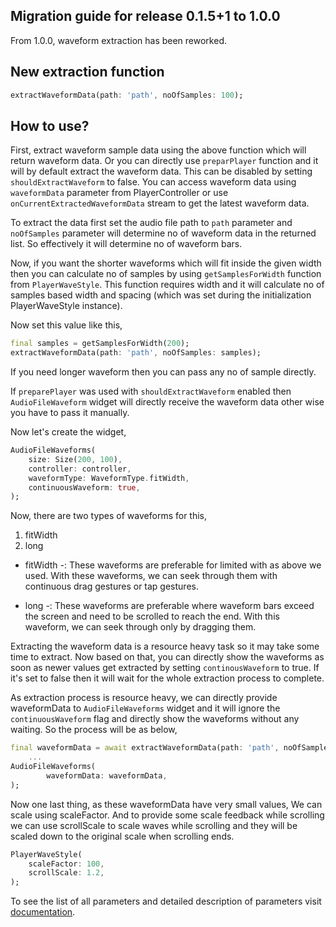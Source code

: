 ## Migration guide for release 0.1.5+1 to 1.0.0

From 1.0.0, waveform extraction has been reworked.

## New extraction function

```dart
extractWaveformData(path: 'path', noOfSamples: 100);  
```

## How to use?

First, extract waveform sample data using the above function which will return waveform data. Or you
can directly use `preparPlayer` function and it will by default extract the waveform data. This can
be disabled by setting `shouldExtractWaveform` to false. You can access waveform data
using `waveformData` parameter from PlayerController or use `onCurrentExtractedWaveformData`
stream to get the latest waveform data.

To extract the data first set the audio file path to `path` parameter and `noOfSamples` parameter will
determine no of waveform data in the returned list. So effectively it will determine no of waveform
bars.

Now, if you want the shorter waveforms which will fit inside the given width then you can calculate
no of samples by using `getSamplesForWidth` function from `PlayerWaveStyle`. This function requires
width and it will calculate no of samples based width and spacing (which was set during
the initialization PlayerWaveStyle instance).

Now set this value like this,
```dart
final samples = getSamplesForWidth(200);
extractWaveformData(path: 'path', noOfSamples: samples);
```
If you need longer waveform then you can pass any no of sample directly.

If `preparePlayer` was used with `shouldExtractWaveform` enabled then `AudioFileWaveform` widget will
directly receive the waveform data other wise you have to pass it manually.

Now let's create the widget,
```dart
AudioFileWaveforms(
    size: Size(200, 100),
    controller: controller,
    waveformType: WaveformType.fitWidth,
    continuousWaveform: true,
);
```
Now, there are two types of waveforms for this,
1. fitWidth
2. long

* fitWidth -: These waveforms are preferable for limited with as above we used. With these waveforms,
  we can seek through them with continuous drag gestures or tap gestures.

* long -: These waveforms are preferable where waveform bars exceed the screen and need to be
  scrolled to reach the end. With this waveform, we can seek through only by dragging them.

Extracting the waveform data is a resource heavy task so it may take some time to extract. Now based on
that, you can directly show the waveforms as soon as newer values get extracted by setting
`continousWaveform` to true. If it's set to false then it will wait for the whole extraction process to
complete.

As extraction process is resource heavy, we can directly provide waveformData to `AudioFileWaveforms`
widget and it will ignore the `continuousWaveform` flag and directly show the waveforms without any waiting.
So the process will be as below,
```dart
final waveformData = await extractWaveformData(path: 'path', noOfSamples: samples);
    ...
AudioFileWaveforms(
        waveformData: waveformData,
);
```

Now one last thing, as these waveformData have very small values, We can scale using scaleFactor.
And to provide some scale feedback while scrolling we can use scrollScale to scale waves while scrolling
and they will be scaled down to the original scale when scrolling ends.
```dart
PlayerWaveStyle(
    scaleFactor: 100,
    scrollScale: 1.2,
);
```

To see the list of all parameters and detailed description of parameters visit [documentation](https://pub.dev/documentation/audio_waveforms/latest/audio_waveforms/audio_waveforms-library.html).